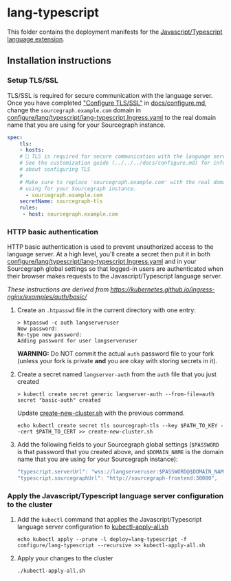 # lang-typescript

This folder contains the deployment manifests for the [Javascript/Typescript language extension](https://sourcegraph.com/extensions/sourcegraph/typescript). 

## Installation instructions

### Setup TLS/SSL 

TLS/SSL is required for secure communication with the language server. Once you have completed ["Configure TLS/SSL"](../../../docs/configure.md#configure-tlsssl) in [docs/configure.md](../../../docs/configure.md#configure-tlsssl), change the `sourcegraph.example.com` domain in [configure/lang/typescript/lang-typescript.Ingress.yaml](lang-typescript.Ingress.yaml) to the real domain name that you are using for your Sourcegraph instance.

```yaml
spec:
    tls:
    - hosts:
    # 🚨 TLS is required for secure communication with the language server. 
    # See the customization guide (../../../docs/configure.md) for information
    # about configuring TLS
    #
    # Make sure to replace 'sourcegraph.example.com' with the real domain that you are
    # using for your Sourcegraph instance.
      - sourcegraph.example.com
    secretName: sourcegraph-tls
    rules:
     - host: sourcegraph.example.com
```

### HTTP basic authentication

HTTP basic authentication is used to prevent unauthorized access to the language server. At a high level, you'll create a secret then put it in both [configure/lang/typescript/lang-typescript.Ingress.yaml](lang-typescript.Ingress.yaml) and in your Sourcegraph global settings so that logged-in users are authenticated when their browser makes requests to the Javascript/Typescript language server.

_These instructions are derived from https://kubernetes.github.io/ingress-nginx/examples/auth/basic/_

1. Create an `.htpasswd` file in the current directory with one entry:

    ```console
    > htpasswd -c auth langserveruser 
    New password:
    Re-type new password:
    Adding password for user langserveruser
    ```

    **WARNING:** Do NOT commit the actual `auth` password file to your fork (unless your fork is
    private **and** you are okay with storing secrets in it).

1. Create a secret named `langserver-auth` from the `auth` file that you just created

    ```console
    > kubectl create secret generic langserver-auth --from-file=auth
    secret "basic-auth" created
    ```

   Update [create-new-cluster.sh](../../../create-new-cluster.sh) with the previous command.

   ```console
   echo kubectl create secret tls sourcegraph-tls --key $PATH_TO_KEY --cert $PATH_TO_CERT >> create-new-cluster.sh
   ```

1. Add the following fields to your Sourcegraph global settings (`$PASSWORD` is that password that you created above, and `$DOMAIN_NAME` is the domain name that you are using for your Sourcegraph instance):

    ```js
    "typescript.serverUrl": "wss://langserveruser:$PASSWORD@$DOMAIN_NAME/typescript",
    "typescript.sourcegraphUrl": "http://sourcegraph-frontend:30080",
    ```

### Apply the Javascript/Typescript language server configuration to the cluster

1. Add the `kubectl` command that applies the Javascript/Typescript language server configuration to [kubectl-apply-all.sh](../../../kubectl-apply-all.sh)

    ```console
    echo kubectl apply --prune -l deploy=lang-typescript -f configure/lang-typescript --recursive >> kubectl-apply-all.sh
    ```

1. Apply your changes to the cluster

    ```console
    ./kubectl-apply-all.sh
    ```